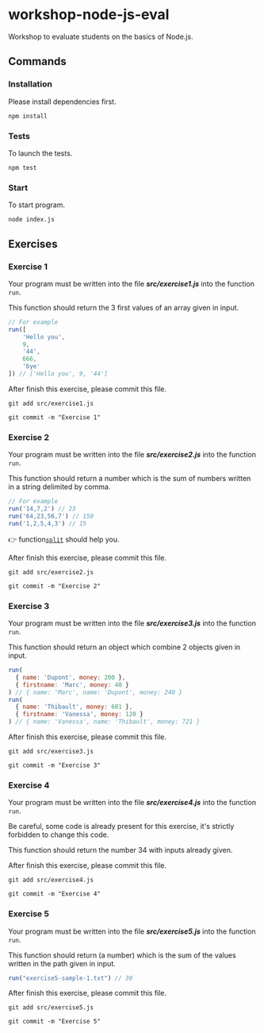 # workshop-node-js-eval

Workshop to evaluate students on the basics of Node.js.

## Commands

### Installation

Please install dependencies first.

	npm install

### Tests

To launch the tests.

	npm test

### Start

To start program.

	node index.js

## Exercises

### Exercise 1

Your program must be written into the file **_src/exercise1.js_** into the function `run`.

This function should return the 3 first values of an array given in input.

```javascript
// For example
run([
	'Hello you',
	9,
	'44',
	666,
	'bye'
]) // ['Hello you', 9, '44']
```

After finish this exercise, please commit this file.

	git add src/exercise1.js

	git commit -m "Exercise 1"

### Exercise 2

Your program must be written into the file **_src/exercise2.js_** into the function `run`.

This function should return a number which is the sum of numbers written in a string delimited by comma.

```javascript
// For example
run('14,7,2') // 23
run('64,23,56,7') // 150
run('1,2,5,4,3') // 15
```

:point_right: function[`split`](https://developer.mozilla.org/fr/docs/Web/JavaScript/Reference/Objets_globaux/String/split) should help you.

After finish this exercise, please commit this file.

	git add src/exercise2.js

	git commit -m "Exercise 2"

### Exercise 3

Your program must be written into the file **_src/exercise3.js_** into the function `run`.

This function should return an object which combine 2 objects given in input.

```javascript
run(
  { name: 'Dupont', money: 200 },
  { firstname: 'Marc', money: 40 }
) // { name: 'Marc', name: 'Dupont', money: 240 }
run(
  { name: 'Thibault', money: 601 },
  { firstname: 'Vanessa', money: 120 }
) // { name: 'Vanessa', name: 'Thibault', money: 721 }
```

After finish this exercise, please commit this file.

	git add src/exercise3.js

	git commit -m "Exercise 3"

### Exercise 4

Your program must be written into the file **_src/exercise4.js_** into the function `run`.

Be careful, some code is already present for this exercise, it's strictly forbidden to change this code.

This function should return the number 34 with inputs already given.

After finish this exercise, please commit this file.

	git add src/exercise4.js

	git commit -m "Exercise 4"

### Exercise 5

Your program must be written into the file **_src/exercise5.js_** into the function `run`.

This function should return (a number) which is the sum of the values written in the path given in input.

```javascript
run("exercise5-sample-1.txt") // 30
```

After finish this exercise, please commit this file.

	git add src/exercise5.js

	git commit -m "Exercise 5"
